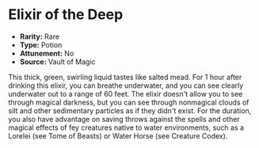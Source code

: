 # Elixir of the Deep

- **Rarity:** Rare
- **Type:** Potion
- **Attunement:** No
- **Source:** Vault of Magic

This thick, green, swirling liquid tastes like salted mead. For 1 hour after drinking this elixir, you can breathe underwater, and you can see clearly underwater out to a range of 60 feet. The elixir doesn't allow you to see through magical darkness, but you can see through nonmagical clouds of silt and other sedimentary particles as if they didn't exist. For the duration, you also have advantage on saving throws against the spells and other magical effects of fey creatures native to water environments, such as a Lorelei (see Tome of Beasts) or Water Horse (see Creature Codex).
